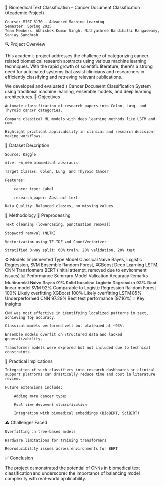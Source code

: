 📑 Biomedical Text Classification – Cancer Document Classification (Academic Project)

    Course: MIST 6170 – Advanced Machine Learning
    Semester: Spring 2025
    Team Members: Abhishek Kumar Singh, Nithyashree Bandihalli Rangaswamy, Sanjay Sandhosh

🔍 Project Overview

This academic project addresses the challenge of categorizing cancer-related biomedical research abstracts using various machine learning techniques. With the rapid growth of scientific literature, there's a strong need for automated systems that assist clinicians and researchers in efficiently classifying and retrieving relevant publications.

We developed and evaluated a Cancer Document Classification System using traditional machine learning, ensemble models, and deep learning architectures.
🎯 Objectives

    Automate classification of research papers into Colon, Lung, and Thyroid cancer categories.

    Compare classical ML models with deep learning methods like LSTM and CNN.

    Highlight practical applicability in clinical and research decision-making workflows.

📁 Dataset Description

    Source: Kaggle

    Size: ~6,000 biomedical abstracts

    Target Classes: Colon, Lung, and Thyroid Cancer

    Features:

        cancer_type: Label

        research_paper: Abstract text

    Data Quality: Balanced classes, no missing values

🧪 Methodology
🔄 Preprocessing

    Text cleaning (lowercasing, punctuation removal)

    Stopword removal (NLTK)

    Vectorization using TF-IDF and CountVectorizer

    Stratified 3-way split: 60% train, 20% validation, 20% test

⚙️ Models Implemented
Type	Model
Classical	Naive Bayes, Logistic Regression, SVM
Ensemble	Random Forest, XGBoost
Deep Learning	LSTM, CNN
Transformers	BERT (initial attempt, removed due to environment issues)
📊 Performance Summary
Model	Validation Accuracy	Remarks
Multinomial Naive Bayes	91%	Solid baseline
Logistic Regression	93%	Best linear model
SVM	92%	Comparable to Logistic Regression
Random Forest	100%	Likely overfitting
XGBoost	100%	Likely overfitting
LSTM	85%	Underperformed
CNN	97.29%	Best test performance (97.16%)
💡 Key Insights

    CNN was most effective in identifying localized patterns in text, achieving top accuracy.

    Classical models performed well but plateaued at ~93%.

    Ensemble models overfit on structured data and lacked generalizability.

    Transformer models were explored but not included due to technical constraints.

🧠 Practical Implications

    Integration of such classifiers into research dashboards or clinical support platforms can drastically reduce time and cost in literature review.

    Future extensions include:

        Adding more cancer types

        Real-time document classification

        Integration with biomedical embeddings (BioBERT, SciBERT)

⚠️ Challenges Faced

    Overfitting in tree-based models

    Hardware limitations for training transformers

    Reproducibility issues across environments for BERT

✅ Conclusion

The project demonstrated the potential of CNNs in biomedical text classification and underscored the importance of balancing model complexity with real-world applicability.
